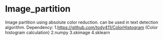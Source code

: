 # Image_partition
Image partition using absolute color reduction. can be used in text detection algorithm.
Dependency:
1.https://github.com/tody411/ColorHistogram (Color histogram calculation)
2.numpy
3.skimage
4.sklearn
